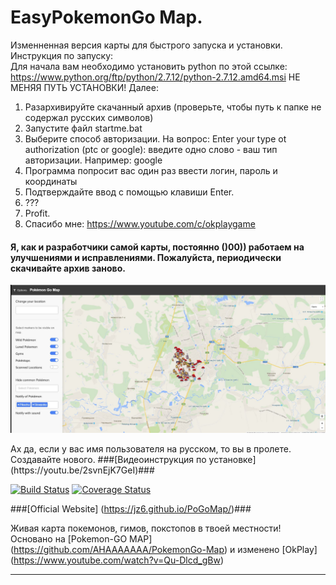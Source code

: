 

# EasyPokemonGo Map.

Изменненная версия карты для быстрого запуска и установки. Инструкция по запуску:  
Для начала вам необходимо установить python по этой ссылке: https://www.python.org/ftp/python/2.7.12/python-2.7.12.amd64.msi НЕ МЕНЯЯ ПУТЬ УСТАНОВКИ! Далее:  
1. Разархивируйте скачанный архив (проверьте, чтобы путь к папке не содержал русских символов)  
2. Запустите файл startme.bat  
3. Выберите способ авторизации. На вопрос: Enter your type ot authorization (ptc or google): введите одно слово - ваш тип авторизации. Например: google  
4. Программа попросит вас один раз ввести логин, пароль и координаты  
5. Подтверждайте ввод с помощью клавиши Enter.  
6. ???  
7. Profit.  
8. Спасибо мне: https://www.youtube.com/c/okplaygame
#### Я, как и разработчики самой карты, постоянно ()00)) работаем на улучшениями и исправлениями. Пожалуйста, периодически скачивайте архив заново. ####
<p align="center">
<img src="https://raw.githubusercontent.com/vellrya/EasyPokemonGo-Map/develop/static/cover.jpg">
</p>
Ах да, если у вас имя пользователя на русском, то вы в пролете. Создавайте нового.
###[Видеоинструкция по установке] (https://youtu.be/2svnEjK7GeI)###

[![Build Status](https://travis-ci.org/AHAAAAAAA/PokemonGo-Map.svg?branch=master)](https://travis-ci.org/AHAAAAAAA/PokemonGo-Map) [![Coverage Status](https://coveralls.io/repos/github/AHAAAAAAA/PokemonGo-Map/badge.svg?branch=master)](https://coveralls.io/github/AHAAAAAAA/PokemonGo-Map?branch=master)

###[Official Website] (https://jz6.github.io/PoGoMap/)###



Живая карта покемонов, гимов, покстопов в твоей местности! Основано на [Pokemon-GO MAP] (https://github.com/AHAAAAAAA/PokemonGo-Map) и изменено [OkPlay] (https://www.youtube.com/watch?v=Qu-Dlcd_gBw)


---
